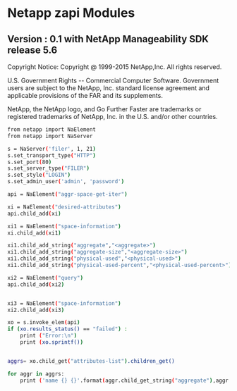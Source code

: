 # Netapp zapi Modules
## Version : 0.1  with NetApp Manageability SDK release 5.6

Copyright Notice:
Copyright @ 1999-2015 NetApp,Inc. All rights reserved.

U.S. Government Rights -- Commercial Computer Software.
Government users are subject to the NetApp, Inc. standard license agreement 
and applicable provisions of the FAR and its supplements.

NetApp, the NetApp logo, and Go Further Faster are trademarks or registered
trademarks of NetApp, Inc. in the U.S. and/or other countries.


```sh
from netapp import NaElement
from netapp import NaServer

s = NaServer('filer', 1, 21)
s.set_transport_type("HTTP")
s.set_port(80)
s.set_server_type("FILER")
s.set_style("LOGIN")
s.set_admin_user('admin', 'password')

api = NaElement("aggr-space-get-iter")

xi = NaElement("desired-attributes")
api.child_add(xi)

xi1 = NaElement("space-information")
xi.child_add(xi1)

xi1.child_add_string("aggregate","<aggregate>")
xi1.child_add_string("aggregate-size","<aggregate-size>")
xi1.child_add_string("physical-used","<physical-used>")
xi1.child_add_string("physical-used-percent","<physical-used-percent>")

xi2 = NaElement("query")
api.child_add(xi2)


xi3 = NaElement("space-information")
xi2.child_add(xi3)

xo = s.invoke_elem(api)
if (xo.results_status() == "failed") :
    print ("Error:\n")
    print (xo.sprintf())


aggrs= xo.child_get("attributes-list").children_get()

for aggr in aggrs:
    print ('name {} {}'.format(aggr.child_get_string("aggregate"),aggr.child_get_string("physical-used")))


```